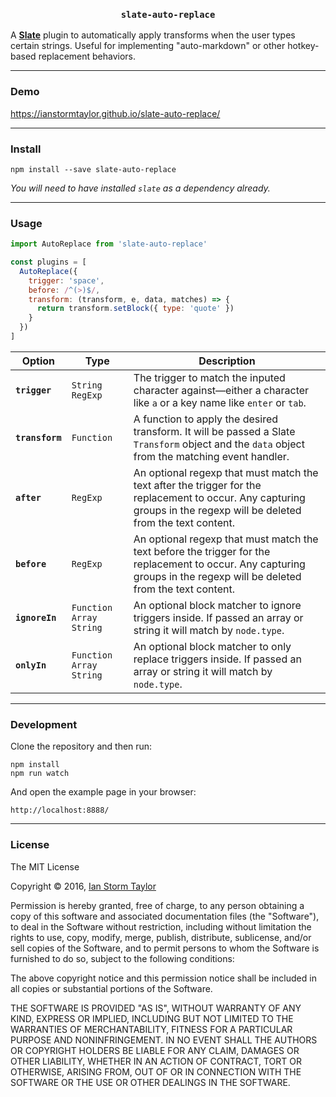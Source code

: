 
<h3 align="center"><code>slate-auto-replace</code></h3>

A [**Slate**](https://github.com/ianstormtaylor/slate) plugin to automatically apply transforms when the user types certain strings. Useful for implementing "auto-markdown" or other hotkey-based replacement behaviors.

---

### Demo

https://ianstormtaylor.github.io/slate-auto-replace/

---

### Install

```
npm install --save slate-auto-replace
```

_You will need to have installed `slate` as a dependency already._

---

### Usage

```js
import AutoReplace from 'slate-auto-replace'

const plugins = [
  AutoReplace({
    trigger: 'space',
    before: /^(>)$/,
    transform: (transform, e, data, matches) => {
      return transform.setBlock({ type: 'quote' })
    }
  })
]
```

Option | Type | Description
--- | --- | ---
**`trigger`** | `String` `RegExp` | The trigger to match the inputed character against—either a character like `a` or a key name like `enter` or `tab`.
**`transform`** | `Function` | A function to apply the desired transform. It will be passed a Slate `Transform` object and the `data` object from the matching event handler.
**`after`** | `RegExp` | An optional regexp that must match the text after the trigger for the replacement to occur. Any capturing groups in the regexp will be deleted from the text content.
**`before`** | `RegExp` | An optional regexp that must match the text before the trigger for the replacement to occur. Any capturing groups in the regexp will be deleted from the text content.
**`ignoreIn`** | `Function` `Array` `String` | An optional block matcher to ignore triggers inside. If passed an array or string it will match by `node.type`.
**`onlyIn`** | `Function` `Array` `String` | An optional block matcher to only replace triggers inside. If passed an array or string it will match by `node.type`.

---

### Development

Clone the repository and then run:

```
npm install
npm run watch
```

And open the example page in your browser:

```
http://localhost:8888/
```

---

### License

The MIT License

Copyright &copy; 2016, [Ian Storm Taylor](https://ianstormtaylor.com)

Permission is hereby granted, free of charge, to any person obtaining a copy of this software and associated documentation files (the "Software"), to deal in the Software without restriction, including without limitation the rights to use, copy, modify, merge, publish, distribute, sublicense, and/or sell copies of the Software, and to permit persons to whom the Software is furnished to do so, subject to the following conditions:

The above copyright notice and this permission notice shall be included in all copies or substantial portions of the Software.

THE SOFTWARE IS PROVIDED "AS IS", WITHOUT WARRANTY OF ANY KIND, EXPRESS OR IMPLIED, INCLUDING BUT NOT LIMITED TO THE WARRANTIES OF MERCHANTABILITY, FITNESS FOR A PARTICULAR PURPOSE AND NONINFRINGEMENT. IN NO EVENT SHALL THE AUTHORS OR COPYRIGHT HOLDERS BE LIABLE FOR ANY CLAIM, DAMAGES OR OTHER LIABILITY, WHETHER IN AN ACTION OF CONTRACT, TORT OR OTHERWISE, ARISING FROM, OUT OF OR IN CONNECTION WITH THE SOFTWARE OR THE USE OR OTHER DEALINGS IN THE SOFTWARE.
